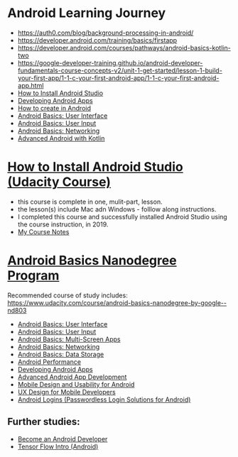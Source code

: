 # Android Learning Journey 
* https://auth0.com/blog/background-processing-in-android/
* https://developer.android.com/training/basics/firstapp 
* https://developer.android.com/courses/pathways/android-basics-kotlin-two
* https://google-developer-training.github.io/android-developer-fundamentals-course-concepts-v2/unit-1-get-started/lesson-1-build-your-first-app/1-1-c-your-first-android-app/1-1-c-your-first-android-app.html
* [How to Install Android Studio](https://www.udacity.com/course/how-to-install-android-studio--ud808)
* [Developing Android Apps](https://www.udacity.com/course/new-android-fundamentals--ud851)
* [How to create <anything> in Android](https://classroom.udacity.com/courses/ud802)
* [Android Basics: User Interface](https://classroom.udacity.com/courses/ud834)
* [Android Basics: User Input](https://classroom.udacity.com/courses/ud836)
* [Android Basics: Networking](https://classroom.udacity.com/courses/ud843)
* [Advanced Android with Kotlin](https://classroom.udacity.com/courses/ud940)


# [How to Install Android Studio (Udacity Course)](https://classroom.udacity.com/courses/ud808)
* this course is complete in one, mulit-part, lesson.  
* the lesson(s) include Mac adn Windows - folllow along instructions. 
* I completed this course and successfully installed Android Studio using the course instruction, in 2019.
* [My Course Notes](https://github.com/EO4wellness/T-I-L/blob/main/Android/Udacity/InstallAndroidStudio.md)

# [Android Basics Nanodegree Program](https://www.udacity.com/course/android-basics-nanodegree-by-google--nd803)
Recommended course of study includes: https://www.udacity.com/course/android-basics-nanodegree-by-google--nd803
* [Android Basics: User Interface](https://www.udacity.com/course/android-basics-user-interface--ud834)
* [Android Basics: User Input](https://www.udacity.com/course/android-basics-user-input--ud836)
* [Android Basics: Multi-Screen Apps](https://www.udacity.com/course/android-basics-multiscreen-apps--ud839)
* [Android Basics: Networking](https://www.udacity.com/course/android-basics-networking--ud843)
* [Android Basics: Data Storage](https://www.udacity.com/course/android-basics-data-storage--ud845)
* [Android Performance](https://www.udacity.com/course/android-performance--ud825)
* [Developing Android Apps](https://www.udacity.com/course/new-android-fundamentals--ud851)
* [Advanced Android App Development](https://www.udacity.com/course/advanced-android-app-development--ud855)
* [Mobile Design and Usability for Android](https://www.udacity.com/course/mobile-design-and-usability-for-android--ud358)
* [UX Design for Mobile Developers](https://www.udacity.com/course/ux-design-for-mobile-developers--ud849)
* [Android Logins (Passwordless Login Solutions for Android)](https://classroom.udacity.com/courses/ud357)

## Further studies: 
* [Become an Android Developer](https://www.udacity.com/course/android-developer-nanodegree-by-google--nd801)
* [Tensor Flow Intro (Android)](https://classroom.udacity.com/courses/ud190)
